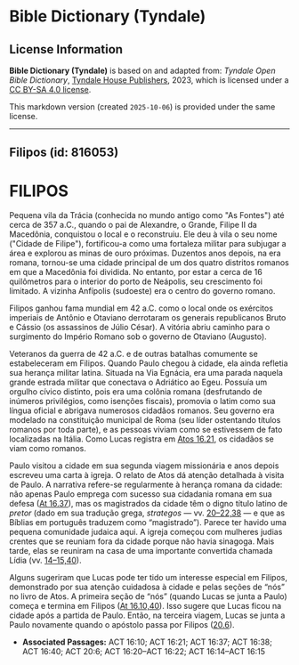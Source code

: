 # Bible Dictionary (Tyndale)

## License Information

**Bible Dictionary (Tyndale)** is based on and adapted from: _Tyndale Open Bible Dictionary_, [Tyndale House Publishers](https://tyndaleopenresources.com/), 2023, which is licensed under a [CC BY-SA 4.0 license](https://creativecommons.org/licenses/by-sa/4.0/legalcode.en).

This markdown version (created `2025-10-06`) is provided under the same license.



--------------------------------

## Filipos (id: 816053)

FILIPOS
=======

Pequena vila da Trácia (conhecida no mundo antigo como "As Fontes") até cerca de 357 a.C., quando o pai de Alexandre, o Grande, Filipe II da Macedônia, conquistou o local e o reconstruiu. Ele deu à vila o seu nome ("Cidade de Filipe"), fortificou\-a como uma fortaleza militar para subjugar a área e explorou as minas de ouro próximas. Duzentos anos depois, na era romana, tornou\-se uma cidade principal de um dos quatro distritos romanos em que a Macedônia foi dividida. No entanto, por estar a cerca de 16 quilômetros para o interior do porto de Neápolis, seu crescimento foi limitado. A vizinha Anfípolis (sudoeste) era o centro do governo romano.

Filipos ganhou fama mundial em 42 a.C. como o local onde os exércitos imperiais de Antônio e Otaviano derrotaram os generais republicanos Bruto e Cássio (os assassinos de Júlio César). A vitória abriu caminho para o surgimento do Império Romano sob o governo de Otaviano (Augusto).

Veteranos da guerra de 42 a.C. e de outras batalhas comumente se estabeleceram em Filipos. Quando Paulo chegou à cidade, ela ainda refletia sua herança militar latina. Situada na Via Egnácia, era uma parada naquela grande estrada militar que conectava o Adriático ao Egeu. Possuía um orgulho cívico distinto, pois era uma colônia romana (desfrutando de inúmeros privilégios, como isenções fiscais), promovia o latim como sua língua oficial e abrigava numerosos cidadãos romanos. Seu governo era modelado na constituição municipal de Roma (seu líder ostentando títulos romanos por toda parte), e as pessoas viviam como se estivessem de fato localizadas na Itália. Como Lucas registra em [Atos 16\.21](https://ref.ly/Acts16:21), os cidadãos se viam como romanos.

Paulo visitou a cidade em sua segunda viagem missionária e anos depois escreveu uma carta à igreja. O relato de Atos dá atenção detalhada à visita de Paulo. A narrativa refere\-se regularmente à herança romana da cidade: não apenas Paulo emprega com sucesso sua cidadania romana em sua defesa ([At 16\.37](https://ref.ly/Acts16:37)), mas os magistrados da cidade têm o digno título latino de *pretor* (dado em sua tradução grega, *strategos* — vv. [20–22,38](https://ref.ly/Acts16:20-Acts16:22,Acts16:38) — e que as Bíblias em português traduzem como “magistrado”). Parece ter havido uma pequena comunidade judaica aqui. A igreja começou com mulheres judias crentes que se reuniam fora da cidade porque não havia sinagoga. Mais tarde, elas se reuniram na casa de uma importante convertida chamada Lídia (vv. [14–15,40](https://ref.ly/Acts16:14-Acts16:15,Acts16:40)).

Alguns sugeriram que Lucas pode ter tido um interesse especial em Filipos, demonstrado por sua atenção cuidadosa à cidade e pelas seções de “nós” no livro de Atos. A primeira seção de “nós” (quando Lucas se junta a Paulo) começa e termina em Filipos ([At 16\.10,40](https://ref.ly/Acts16:10,Acts16:40)). Isso sugere que Lucas ficou na cidade após a partida de Paulo. Então, na terceira viagem, Lucas se junta a Paulo novamente quando o apóstolo passa por Filipos ([20\.6](https://ref.ly/Acts20:6)).

* **Associated Passages:** ACT 16:10; ACT 16:21; ACT 16:37; ACT 16:38; ACT 16:40; ACT 20:6; ACT 16:20–ACT 16:22; ACT 16:14–ACT 16:15

